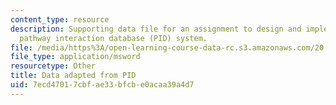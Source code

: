 ```yaml
---
content_type: resource
description: Supporting data file for an assignment to design and implement a biological
  pathway interaction database (PID) system.
file: /media/https%3A/open-learning-course-data-rc.s3.amazonaws.com/20-453j-biomedical-information-technology-fall-2008/7ecd47017cbfae33bfcbe0acaa39a4d7_pid_data.xls
file_type: application/msword
resourcetype: Other
title: Data adapted from PID
uid: 7ecd4701-7cbf-ae33-bfcb-e0acaa39a4d7
---
```

